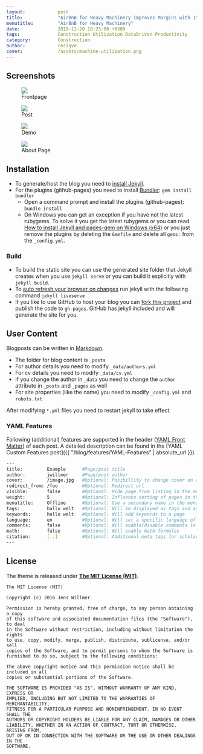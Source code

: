 ```yaml
---
layout:            post
title:             "AirBnB for Heavy Machinery Improves Margins with 15%"
menutitle:         "AirBnB for Heavy Machinery"
date:              2019-12-20 18:25:00 +0300
tags:              Construction Utilization DataDriven Productivity
category:          Construction
author:            rnsigve
cover:             /assets/machine-utilization.png
---
```




## Screenshots

<div class="album">

<figure>
<img src="{{ "/media/img/2016-06-08-Readme-front-page-previewe.jpg" | absolute_url }}" />
<figcaption>Frontpage</figcaption>
</figure>

<figure>
<img src="{{ "/media/img/2016-06-08-Readme-post-preview.jpg" | absolute_url }}" />
<figcaption>Post</figcaption>
</figure>

<figure>
<img src="{{ "/media/img/2016-06-08-Readme-content-preview.jpg" | absolute_url }}" />
<figcaption>Demo</figcaption>
</figure>

<figure>
<img src="{{ "/media/img/2016-06-08-Readme-about-preview.jpg" | absolute_url }}" />
<figcaption>About Page</figcaption>
</figure>

</div>


## Installation

- To generate/host the blog you need to [install Jekyll](https://jekyllrb.com/docs/installation/).
- For the plugins (github-pages) you need to install [Bundler](http://bundler.io/): `gem install bundler`
   - Open a command prompt and install the plugins (github-pages): `bundle install`
   - On Windows you can get an exception if you have not the latest rubygems. To solve it you get the latest rubygems or you can read [How to install Jekyll and pages-gem on Windows (x64)](http://jwillmer.de/blog/tutorial/how-to-install-jekyll-and-pages-gem-on-windows-10-x46) or you just remove the plugins by deleting the `Gemfile` and delete all `gems:` from the `_config.yml`.

### Build

- To build the static site you can use the generated site folder that Jekyll creates when you use `jekyll serve` or you can build it explicitly with `jekyll build`.
- To [auto refresh your browser on changes](https://github.com/awood/hawkins) run jekyll with the following command `jekyll liveserve`
- If you like to use GitHub to host your blog you can [fork this project](https://github.com/jwillmer/jekyllDecent) and publish the code to `gh-pages`. GitHub has jekyll included and will generate the site for you.


## User Content

Blogposts can be written in [Markdown](https://de.wikipedia.org/wiki/Markdown).

- The folder for blog content is `_posts`
- For author details you need to modify `_data/authors.yml`
- For cv details you need to modify `_data/cv.yml`
- If you change the author in `_data` you need to change the `author` attribute in `_posts` and `_pages` as well
- For site properties (like the name) you need to modify `_config.yml` and `robots.txt`

After modifying `*.yml` files you need to restart jekyll to take effect.

### YAML Features

Following (additional) features are supported in the header ([YAML Front Matter](https://jekyllrb.com/docs/frontmatter/)) of each post. A detailed description can be found in the [YAML Custom Features post]({{ "/blog/features/YAML-Features" | absolute_url }}).

```bash
---
title:         Example      #Page/post title
author:        jwillmer     #Page/post author
cover:         /image.jpg   #Optional: Posibillity to change cover on a post/page
redirect_from: /foo         #Optional: Redirect url
visible:       false        #Optional: Hide page from listing in the menu.
weight:        5            #Optional: Influence sorting of pages in the menu
menutitle:     Offline      #Optional: Use a secondary name in the menu/post list
tags:          hallo welt   #Optional: Will be displayed as tags and as keywords in posts
keywords:      hallo welt   #Optional: Will add keywords to a page
language:      en           #Optional: Will set a specific language of the page
comments:      false        #Optional: Will enable/disable comments in your post
math:          false        #Optional: Will enable math formulas
citation:      [..]         #Optional: Additional meta tags for scholar articles
---
```

## License

The theme is released under **[The MIT License (MIT)](https://github.com/jwillmer/jekyllDecent/blob/gh-pages/LICENSE)**.

    The MIT License (MIT)

    Copyright (c) 2016 Jens Willmer

    Permission is hereby granted, free of charge, to any person obtaining a copy
    of this software and associated documentation files (the "Software"), to deal
    in the Software without restriction, including without limitation the rights
    to use, copy, modify, merge, publish, distribute, sublicense, and/or sell
    copies of the Software, and to permit persons to whom the Software is
    furnished to do so, subject to the following conditions:

    The above copyright notice and this permission notice shall be included in all
    copies or substantial portions of the Software.

    THE SOFTWARE IS PROVIDED "AS IS", WITHOUT WARRANTY OF ANY KIND, EXPRESS OR
    IMPLIED, INCLUDING BUT NOT LIMITED TO THE WARRANTIES OF MERCHANTABILITY,
    FITNESS FOR A PARTICULAR PURPOSE AND NONINFRINGEMENT. IN NO EVENT SHALL THE
    AUTHORS OR COPYRIGHT HOLDERS BE LIABLE FOR ANY CLAIM, DAMAGES OR OTHER
    LIABILITY, WHETHER IN AN ACTION OF CONTRACT, TORT OR OTHERWISE, ARISING FROM,
    OUT OF OR IN CONNECTION WITH THE SOFTWARE OR THE USE OR OTHER DEALINGS IN THE
    SOFTWARE.    
